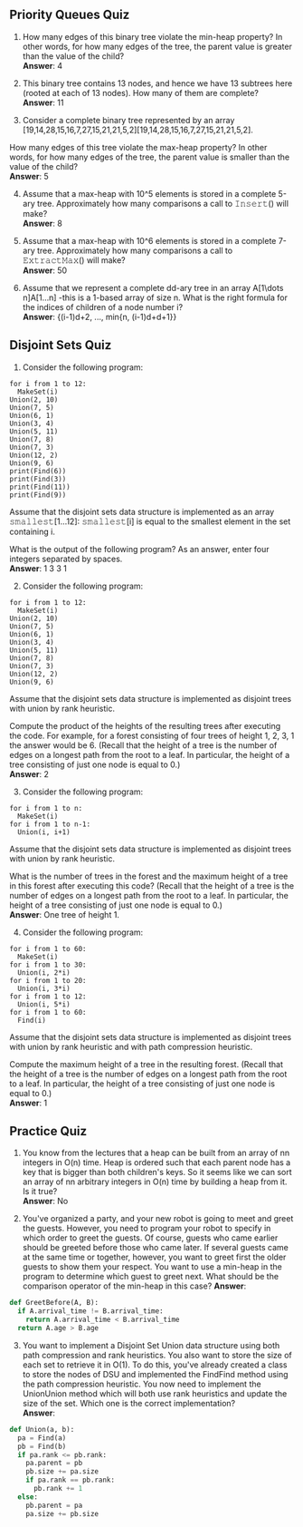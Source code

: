 ## Priority Queues Quiz ##

1. How many edges of this binary tree violate the min-heap property? In other words, for how many edges of the tree, the parent value is greater than the value of the child?  
**Answer**: 4

2. This binary tree contains 13 nodes, and hence we have 13 subtrees here (rooted at each of 13 nodes). How many of them are complete?  
**Answer**: 11

3. Consider a complete binary tree represented by an array [19,14,28,15,16,7,27,15,21,21,5,2][19,14,28,15,16,7,27,15,21,21,5,2].

How many edges of this tree violate the max-heap property? In other words, for how many edges of the tree, the parent value is smaller than the value of the child?  
**Answer**: 5

4. Assume that a max-heap with 10^5 elements is stored in a complete 5-ary tree. Approximately how many comparisons a call to 𝙸𝚗𝚜𝚎𝚛𝚝() will make?  
**Answer**: 8

5. Assume that a max-heap with 10^6 elements is stored in a complete 7-ary tree. Approximately how many comparisons a call to 𝙴𝚡𝚝𝚛𝚊𝚌𝚝𝙼𝚊𝚡() will make?  
**Answer**: 50

6. Assume that we represent a complete dd-ary tree in an array A[1\dots n]A[1…n] -this is a 1-based array of size n. What is the right formula for the indices of children of a node number i?  
**Answer**: {(i-1)d+2, ..., min{n, (i-1)d+d+1}}

## Disjoint Sets Quiz ##

1. Consider the following program:
```
for i from 1 to 12:
  MakeSet(i)
Union(2, 10)
Union(7, 5)
Union(6, 1)
Union(3, 4)
Union(5, 11)
Union(7, 8)
Union(7, 3)
Union(12, 2)
Union(9, 6)
print(Find(6))
print(Find(3))
print(Find(11))
print(Find(9))
```
Assume that the disjoint sets data structure is implemented as an array 𝚜𝚖𝚊𝚕𝚕𝚎𝚜𝚝[1…12]: 𝚜𝚖𝚊𝚕𝚕𝚎𝚜𝚝[i] is equal to the smallest element in the set containing i.

What is the output of the following program? As an answer, enter four integers separated by spaces.  
**Answer**: 1 3 3 1

2. Consider the following program:
```
for i from 1 to 12:
  MakeSet(i)
Union(2, 10)
Union(7, 5)
Union(6, 1)
Union(3, 4)
Union(5, 11)
Union(7, 8)
Union(7, 3)
Union(12, 2)
Union(9, 6)
```
Assume that the disjoint sets data structure is implemented as disjoint trees with union by rank heuristic.

Compute the product of the heights of the resulting trees after executing the code. For example, for a forest consisting of four trees of height 1, 2, 3, 1 the answer would be 6. (Recall that the height of a tree is the number of edges on a longest path from the root to a leaf. In particular, the height of a tree consisting of just one node is equal to 0.)  
**Answer**: 2

3. Consider the following program:
```
for i from 1 to n:
  MakeSet(i)
for i from 1 to n-1:
  Union(i, i+1)
```
Assume that the disjoint sets data structure is implemented as disjoint trees with union by rank heuristic.

What is the number of trees in the forest and the maximum height of a tree in this forest after executing this code? (Recall that the height of a tree is the number of edges on a longest path from the root to a leaf. In particular, the height of a tree consisting of just one node is equal to 0.)  
**Answer**: One tree of height 1.

4. Consider the following program:
```
for i from 1 to 60:
  MakeSet(i)
for i from 1 to 30:
  Union(i, 2*i)
for i from 1 to 20:
  Union(i, 3*i)
for i from 1 to 12:
  Union(i, 5*i)
for i from 1 to 60:
  Find(i)
```
Assume that the disjoint sets data structure is implemented as disjoint trees with union by rank heuristic and with path compression heuristic.

Compute the maximum height of a tree in the resulting forest. (Recall that the height of a tree is the number of edges on a longest path from the root to a leaf. In particular, the height of a tree consisting of just one node is equal to 0.)  
**Answer**: 1

## Practice Quiz ##

1. You know from the lectures that a heap can be built from an array of nn integers in O(n) time. Heap is ordered such that each parent node has a key that is bigger than both children's keys. So it seems like we can sort an array of nn arbitrary integers in O(n) time by building a heap from it. Is it true?  
**Answer**: No 

2. You've organized a party, and your new robot is going to meet and greet the guests. However, you need to program your robot to specify in which order to greet the guests. Of course, guests who came earlier should be greeted before those who came later. If several guests came at the same time or together, however, you want to greet first the older guests to show them your respect. You want to use a min-heap in the program to determine which guest to greet next. What should be the comparison operator of the min-heap in this case?
**Answer**: 
```python
def GreetBefore(A, B):
  if A.arrival_time != B.arrival_time:
    return A.arrival_time < B.arrival_time
  return A.age > B.age
  ```

3. You want to implement a Disjoint Set Union data structure using both path compression and rank heuristics. You also want to store the size of each set to retrieve it in O(1). To do this, you've already created a class to store the nodes of DSU and implemented the FindFind method using the path compression heuristic. You now need to implement the UnionUnion method which will both use rank heuristics and update the size of the set. Which one is the correct implementation?  
**Answer**: 
```python
def Union(a, b):
  pa = Find(a)
  pb = Find(b)
  if pa.rank <= pb.rank:
    pa.parent = pb
    pb.size += pa.size
    if pa.rank == pb.rank:
      pb.rank += 1
  else:
    pb.parent = pa
    pa.size += pb.size
```